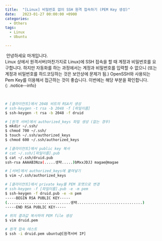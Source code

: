 ```yaml
---
title:  "[Linux] 비밀번호 없이 SSH 원격 접속하기 (PEM Key 생성)"
date:   2023-01-27 00:00:00 +0900
categories:
  - Others
tags:
  - Linux
  - Ubuntu

---
```


&nbsp;안녕하세요 마개입니다.  
Linux 상에서 원격서버(마찬가지로 Linux)에 SSH 접속을 할 때 계정과 비밀번호를 요구합니다. 하지만 자동화를 하는 과정에서는 계정과 비밀번호를 입력할 수 없으니 (또는 계정과 비밀번호를 하드코딩하는 것은 보안상에 문제가 됨.) OpenSSH와 사용되는 Pem Key를 이용해서 접근하는 것이 좋습니다. 이번에는 해당 부분을 확인합니다.   
{: .notice--info}

<br>

```sh
# [클라이언트]에서 2048 비트의 RSA키 생성
# ssh-keygen -t rsa -b 2048 -f [파일이름]
$ ssh-keygen -t rsa -b 2048 -f druid

# [원격 서버]에서 authorized_keys 파일 생성 (없는 경우)
$ mkdir ~/.ssh/
$ chmod 700 ~/.ssh/
$ touch ~/.ssh/authorized_keys
$ chmod 600 ~/.ssh/authorized_keys

# [클라이언트]에서 public key 복사
# cat ~/.ssh/[파일이름].pub
$ cat ~/.ssh/druid.pub
ssh-rsa AAAAB3Nza(.....생략.....)bMxxJDJJ magae@magae

# [서버]에서 authorized_keys에 붙여넣기 
$ vim ~/.ssh/authorized_keys

# [클라이언트]에서 private key를 PEM 포맷으로 변경
# ssh-keygen -f [파일이름].pub -e -m pem
$ ssh-keygen -f druid.pub -e -m pem
-----BEGIN RSA PUBLIC KEY-----
(.............................생략..............................)
-----END RSA PUBLIC KEY-----

# 위의 결과값 복사하여 PEM file 생성
$ vim druid.pem

# 원격 접속 테스트
$ ssh -i druid.pem ubuntu@[원격서버 IP]
```
